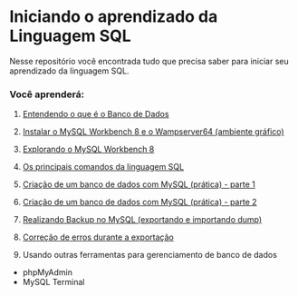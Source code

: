 # Iniciando o aprendizado da Linguagem SQL

Nesse repositório você encontrada tudo que precisa saber para iniciar seu aprendizado da linguagem SQL. 




### Você aprenderá:

 1. [Entendendo o que é o Banco de Dados](1.entendendo-banco-de-dados.md)

 2. [Instalar o MySQL Workbench 8 e o Wampserver64 (ambiente gráfico)](2.instalando-mysql-wampserver.md)
   
 3. [Explorando o MySQL Workbench 8](3.explorando-mysql.md)
   
 4. [Os principais comandos da linguagem SQL](4.principais-comandos-mysql.md)

 5. [Criação de um banco de dados com MySQL (prática) - parte 1](5.pratica-com-mysql_parte1.md)

 6. [Criação de um banco de dados com MySQL (prática) - parte 2](6.pratica-com-mysql_parte2.md)

 7. [Realizando Backup no MySQL (exportando e importando dump)](7.realizando-backup-mysql.md)

 8. [Correção de erros durante a exportação](8.correcao-erro-exportacao.md)

1. Usando outras ferramentas para gerenciamento de banco de dados
- phpMyAdmin
- MySQL Terminal


